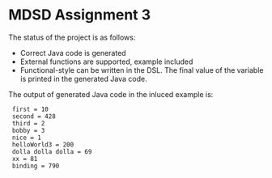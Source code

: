 # MDSD Assignment 3

The status of the project is as follows:
- Correct Java code is generated
- External functions are supported, example included
- Functional-style can be written in the DSL. The final value of the variable is printed in the generated Java code. 

The output of generated Java code in the inluced example is: 

```
 first = 10
 second = 428
 third = 2
 bobby = 3
 nice = 1
 helloWorld3 = 200
 dolla dolla dolla = 69
 xx = 81
 binding = 790
 ``` 